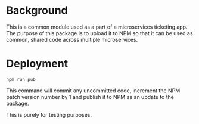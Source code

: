 # Background

This is a common module used as a part of a microservices ticketing app. The purpose of this package is to upload it to NPM so that it can be used as common, shared code across multiple microservices.

# Deployment

`npm run pub`

This command will commit any uncommitted code, increment the NPM patch version number by 1 and publish it to NPM as an update to the package.

This is purely for testing purposes.
